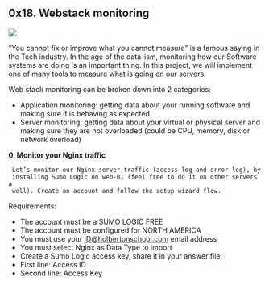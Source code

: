 ## 0x18. Webstack monitoring

![](https://s3.amazonaws.com/intranet-projects-files/holbertonschool-sysadmin_devops/281/hb3pAsO.png)

“You cannot fix or improve what you cannot measure” is a famous saying in the
Tech industry. In the age of the data-ism, monitoring how our Software systems
are doing is an important thing. In this project, we will implement one of many
tools to measure what is going on our servers.

Web stack monitoring can be broken down into 2 categories:

* Application monitoring: getting data about your running software and making
  sure it is behaving as expected
* Server monitoring: getting data about your virtual or physical server and
  making sure they are not overloaded (could be CPU, memory, disk or network
  overload)

**0. Monitor your Nginx traffic**

     Let’s monitor our Nginx server traffic (access log and error log), by
     installing Sumo Logic on web-01 (feel free to do it on other servers a
     well). Create an account and follow the setup wizard flow.

Requirements:

* The account must be a SUMO LOGIC FREE
* The account must be configured for NORTH AMERICA
* You must use your ID@holbertonschool.com email address
* You must select Nginx as Data Type to import
* Create a Sumo Logic access key, share it in your answer file:
* First line: Access ID
* Second line: Access Key
